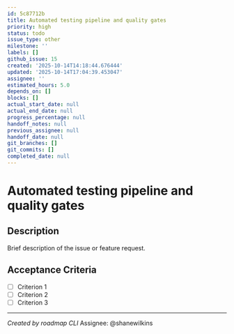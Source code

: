 ```yaml
---
id: 5c87712b
title: Automated testing pipeline and quality gates
priority: high
status: todo
issue_type: other
milestone: ''
labels: []
github_issue: 15
created: '2025-10-14T14:18:44.676444'
updated: '2025-10-14T17:04:39.453047'
assignee: ''
estimated_hours: 5.0
depends_on: []
blocks: []
actual_start_date: null
actual_end_date: null
progress_percentage: null
handoff_notes: null
previous_assignee: null
handoff_date: null
git_branches: []
git_commits: []
completed_date: null
---
```


# Automated testing pipeline and quality gates

## Description

Brief description of the issue or feature request.

## Acceptance Criteria

- [ ] Criterion 1
- [ ] Criterion 2
- [ ] Criterion 3

---
*Created by roadmap CLI*
Assignee: @shanewilkins